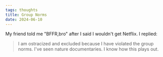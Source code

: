 ```yaml
---
tags: thoughts
title: Group Norms
date: 2024-06-10
---
```


My friend told me "BFFR,bro" after I said I wouldn't get Netflix. I replied: 

> I am ostracized and excluded because I have violated the group norms. I've seen nature documentaries. I know how this plays out.
